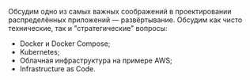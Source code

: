 Обсудим одно из самых важных соображений в проектировании распределённых приложений — развёртывание. Обсудим как чисто технические, так и "стратегические" вопросы:

- Docker и Docker Compose;
- Kubernetes;
- Облачная инфраструктура на примере AWS;
- Infrastructure as Code.